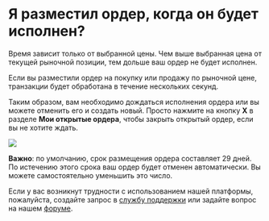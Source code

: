 # Я разместил ордер, когда он будет исполнен?

Время зависит только от выбранной цены. Чем выше выбранная цена от текущей рыночной позиции, тем дольше ваш ордер не будет исполнен.

Если вы разместили ордер на покупку или продажу по рыночной цене, транзакции будет обработана в течение нескольких секунд.

Таким образом, вам необходимо дождаться исполнения ордера или вы можете отменить его и создать новый. Просто нажмите на кнопку **X** в разделе **Мои открытые ордера**, чтобы закрыть открытый ордер, если вы не хотите ждать.

![](/_assets/order_time_02.png)

**Важно**: по умолчанию, срок размещения ордера составляет 29 дней. По истечению этого срока ваш ордер будет отменен автоматически. Вы можете самостоятельно уменьшить это число.

Если у вас возникнут трудности с использованием нашей платформы, пожалуйста, создайте запрос в [службу поддержки](https://support.earths.ga/) или задайте вопрос на нашем [форуме](https://forum.earths.ga/).

